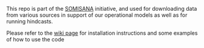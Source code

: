 This repo is part of the [SOMISANA](https://somisana.ac.za/) initiative, and used for downloading data from various sources in support of our operational models as well as for running hindcasts.

Please refer to the [wiki page](https://github.com/SAEON/somisana-download/wiki) for installation instructions and some examples of how to use the code

